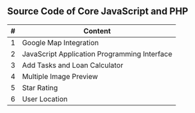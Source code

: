 ## Source Code of Core JavaScript and PHP

| # | Content |
|---|---------|
| 1 | Google Map Integration |
| 2 | JavaScript Application Programming Interface |
| 3 | Add Tasks and Loan Calculator |
| 4 | Multiple Image Preview |
| 5 | Star Rating |
| 6 | User Location |
